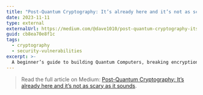 ```yaml
---
title: "Post-Quantum Cryptography: It’s already here and it’s not as scary as it sounds"
date: 2023-11-11
type: external
externalUrl: https://medium.com/@dave1010/post-quantum-cryptography-its-already-here-and-it-s-not-as-scary-as-it-sounds-cb8ea70e8f1c
guid: cb8ea70e8f1c
tags:
  - cryptography
  - security-vulnerabilities
excerpt: >-
  A beginner’s guide to building Quantum Computers, breaking encryption, and stopping quantum hackers.
---
```


> Read the full article on Medium: [Post-Quantum Cryptography: It’s already here and it’s not as scary as it sounds](https://medium.com/@dave1010/post-quantum-cryptography-its-already-here-and-it-s-not-as-scary-as-it-sounds-cb8ea70e8f1c).
